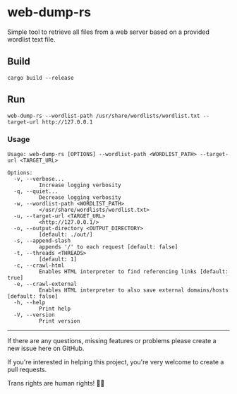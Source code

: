 # web-dump-rs

Simple tool to retrieve all files from a web server based on a provided wordlist text file.


## Build

`cargo build --release`


## Run

`web-dump-rs --wordlist-path /usr/share/wordlists/wordlist.txt --target-url http://127.0.0.1`

### Usage
```
Usage: web-dump-rs [OPTIONS] --wordlist-path <WORDLIST_PATH> --target-url <TARGET_URL>

Options:
  -v, --verbose...
          Increase logging verbosity
  -q, --quiet...
          Decrease logging verbosity
  -w, --wordlist-path <WORDLIST_PATH>
          </usr/share/wordlists/wordlist.txt>
  -u, --target-url <TARGET_URL>
          <http://127.0.0.1/>
  -o, --output-directory <OUTPUT_DIRECTORY>
          [default: ./out/]
  -s, --append-slash
          appends '/' to each request [default: false]
  -t, --threads <THREADS>
          [default: 1]
  -c, --crawl-html
          Enables HTML interpreter to find referencing links [default: true]
  -e, --crawl-external
          Enables HTML interpreter to also save external domains/hosts [default: false]
  -h, --help
          Print help
  -V, --version
          Print version

```


---

If there are any questions, missing features or problems please create a new issue here on GitHub.

If you're interested in helping this project, you're very welcome to create a pull requests.

Trans rights are human rights! 🏳️‍⚧️
